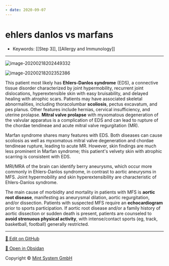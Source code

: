 ```yaml
---
- date: 2020-09-07
---
```


# ehlers danlos vs marfans

- Keywords: [[Step 3]], [[Allergy and Immunology]]
---

<!-- ehlers danlos vs marfans -->

![image-20200218202449332](https://photos.thisispiggy.com/file/wikiFiles/image-20200218202449332.png)

![image-20200218202352386](https://photos.thisispiggy.com/file/wikiFiles/image-20200218202352386.png)

This patient most likely has **Ehlers-Danlos syndrome** (EDS), a connective tissue disorder characterized by joint hypermobility, recurrent joint dislocations, hyperextensible skin with easy bruisability, and delayed healing with atrophic scars. Patients may have associated skeletal abnormalities, including thoracolumbar **scoliosis**, pectus excavatum, and pes planus. Other features include hernias, cervical insufficiency, and uterine prolapse. **Mitral valve prolapse** with myxomatous degeneration of the valvular apparatus is a  complication of EDS and can lead to rupture of the chordae tendineae and acute mitral valve regurgitation (MR).

Marfan syndrome shares many  features with EDS. Both diseases can cause scoliosis as well as  myxomatous mitral valve degeneration and chordae tendineae rupture,  leading to acute MR. However, skin findings are much less prominent in  Marfan syndrome; this patient's velvety skin with atrophic scarring is  consistent with EDS.

MRI/MRA of the brain can identify berry aneurysms, which occur more  commonly in Ehlers-Danlos syndrome, in contrast to aortic aneurysms in  MFS. Joint hypermobility and skin hyperextensibility are characteristic of Ehlers-Danlos syndrome.

The main cause of morbidity and mortality in patients with MFS is **aortic root disease**, manifesting as aneurysmal dilation, aortic regurgitation, and/or dissection. Patients with suspected MFS require an **echocardiogram** prior to sports participation. If aortic root disease and/or a family  history of aortic dissection or sudden death is present, patients are  counseled to **avoid strenuous physical activity**, with intense/contact sports (eg, track, basketball, football) generally restricted.


<hr>

[📝 Edit on GitHub](https://github.com/Mint-System/Knowledge/blob/master/ehlers%20danlos%20vs%20marfans.md)

[📂 Open in Obsidan](obsidian://open?vault=Knowledge%20Mint%20System&file=ehlers%20danlos%20vs%20marfans.md ':target=_self')

<footer>Copyright © <a href="https://www.mint-system.ch/">Mint System GmbH</a></footer>